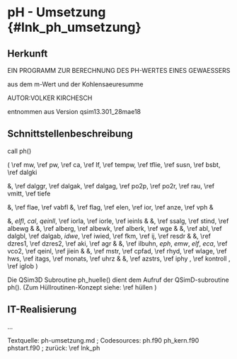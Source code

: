 pH - Umsetzung {#lnk_ph_umsetzung}
==================

## Herkunft ##

EIN PROGRAMM ZUR BERECHNUNG DES PH-WERTES EINES GEWAESSERS 

aus dem m-Wert und der Kohlensaeuresumme

AUTOR:VOLKER KIRCHESCH

entnommen aus Version qsim13.301_28mae18


## Schnittstellenbeschreibung ##

call ph()

( \ref mw, \ref pw, \ref ca, \ref lf, \ref tempw, \ref tflie, \ref susn, \ref bsbt, \ref dalgki

&, \ref dalggr, \ref dalgak, \ref dalgag, \ref po2p, \ref po2r, \ref rau, \ref vmitt, \ref tiefe

&, \ref flae, \ref vabfl
&, \ref flag, \ref elen, \ref ior, \ref anze, \ref vph                                 &

&, *elfl*, *cal*, *qeinll*, \ref iorla, \ref iorle, \ref ieinls                     &
&, \ref ssalg, \ref stind, \ref albewg                                     &
&, \ref alberg, \ref albewk, \ref alberk, \ref wge                               &
&, \ref abl, \ref dalgbl, \ref dalgab, *idwe*, \ref iwied, \ref fkm, \ref ij, \ref resdr              &
&, \ref dzres1, \ref dzres2, \ref aki, \ref agr                                  &
&, \ref ilbuhn, *eph*, *emw*, *elf*, *eca*, \ref vco2, \ref qeinl, \ref jiein                &
&, \ref mstr, \ref cpfad, \ref rhyd, \ref wlage, \ref hws, \ref itags, \ref monats, \ref uhrz                           &
&, \ref azstrs, \ref iphy , \ref kontroll , \ref iglob )

Die QSim3D Subroutine ph_huelle() dient dem Aufruf der QSimD-subroutine ph(). 
(Zum Hüllroutinen-Konzept siehe: \ref hüllen )


## IT-Realisierung ##

...

Textquelle: ph-umsetzung.md ; Codesources: ph.f90 ph_kern.f90 phstart.f90 ; zurück: \ref lnk_ph

